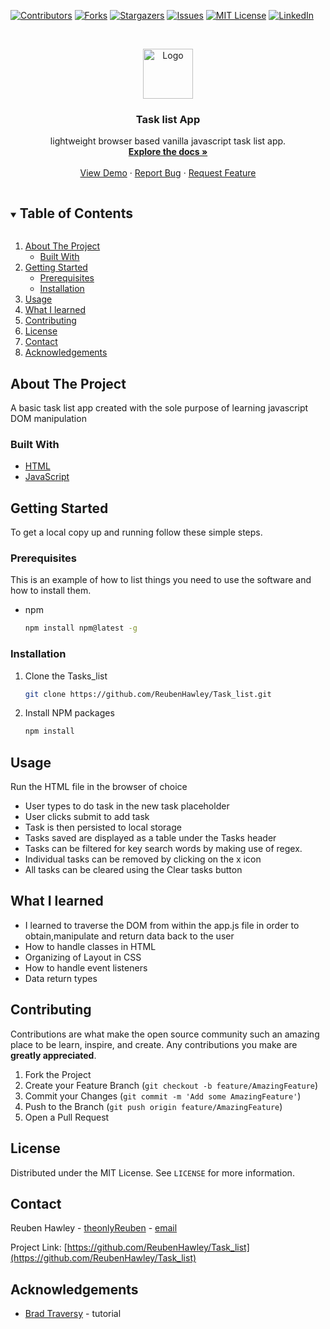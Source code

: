 <!--
*** Thanks for checking out the Best-README-Template. If you have a suggestion
*** that would make this better, please fork the Taks_list and create a pull request
*** or simply open an issue with the tag "enhancement".
*** Thanks again! Now go create something AMAZING! :D
***
***
***
*** To avoid retyping too much info. Do a search and replace for the following:
*** ReubenHawley, Task_list, twitter_handle, email, project_title, project_description
-->



<!-- PROJECT SHIELDS -->
<!--
*** I'm using markdown "reference style" links for readability.
*** Reference links are enclosed in brackets [ ] instead of parentheses ( ).
*** See the bottom of this document for the declaration of the reference variables
*** for contributors-url, forks-url, etc. This is an optional, concise syntax you may use.
*** https://www.markdownguide.org/basic-syntax/#reference-style-links
-->
[![Contributors][contributors-shield]][contributors-url]
[![Forks][forks-shield]][forks-url]
[![Stargazers][stars-shield]][stars-url]
[![Issues][issues-shield]][issues-url]
[![MIT License][license-shield]][license-url]
[![LinkedIn][linkedin-shield]][linkedin-url]



<!-- PROJECT LOGO -->
<br />
<p align="center">
  <a href="https://github.com/ReubenHawley/Task_list">
    <img src="images/logo.png" alt="Logo" width="80" height="80">
  </a>

  <h3 align="center">Task list App</h3>

  <p align="center">
    lightweight browser based vanilla javascript task list app.
    <br />
    <a href="https://github.com/ReubenHawley/Task_list"><strong>Explore the docs »</strong></a>
    <br />
    <br />
    <a href="https://github.com/ReubenHawley/Task_list">View Demo</a>
    ·
    <a href="https://github.com/ReubenHawley/Task_list/issues">Report Bug</a>
    ·
    <a href="https://github.com/ReubenHawley/Task_list/issues">Request Feature</a>
  </p>
</p>



<!-- TABLE OF CONTENTS -->
<details open="open">
  <summary><h2 style="display: inline-block">Table of Contents</h2></summary>
  <ol>
    <li>
      <a href="#about-the-project">About The Project</a>
      <ul>
        <li><a href="#built-with">Built With</a></li>
      </ul>
    </li>
    <li>
      <a href="#getting-started">Getting Started</a>
      <ul>
        <li><a href="#prerequisites">Prerequisites</a></li>
        <li><a href="#installation">Installation</a></li>
      </ul>
    </li>
    <li><a href="#usage">Usage</a></li>
    <li><a href="#what-i-learned">What I learned</a></li>
    <li><a href="#contributing">Contributing</a></li>
    <li><a href="#license">License</a></li>
    <li><a href="#contact">Contact</a></li>
    <li><a href="#acknowledgements">Acknowledgements</a></li>
  </ol>
</details>



<!-- ABOUT THE PROJECT -->
## About The Project

A basic task list app created with the sole purpose of learning javascript DOM manipulation

### Built With

* [HTML](https://www.w3schools.com/html/)
* [JavaScript](https://en.wikipedia.org/wiki/JavaScript)




<!-- GETTING STARTED -->
## Getting Started

To get a local copy up and running follow these simple steps.

### Prerequisites

This is an example of how to list things you need to use the software and how to install them.
* npm
  ```sh
  npm install npm@latest -g
  ```

### Installation

1. Clone the Tasks_list
   ```sh
   git clone https://github.com/ReubenHawley/Task_list.git
   ```
2. Install NPM packages
   ```sh
   npm install
   ```



<!-- USAGE EXAMPLES -->
## Usage
Run the HTML file in the browser of choice
- User types to do task in the new task placeholder
- User clicks submit to add task
- Task is then persisted to local storage
- Tasks saved are displayed as a table under the Tasks header
- Tasks can be filtered for key search words by making use of regex.
- Individual tasks can be removed by clicking on the x icon
- All tasks can be cleared using the Clear tasks button

<!-- ROADMAP -->
## What I learned

- I learned to traverse the DOM from within the app.js file in order to obtain,manipulate and return data back to the user
- How to handle classes in HTML
- Organizing of Layout in CSS
- How to handle event listeners
- Data return types


<!-- CONTRIBUTING -->
## Contributing

Contributions are what make the open source community such an amazing place to be learn, inspire, and create. Any contributions you make are **greatly appreciated**.

1. Fork the Project
2. Create your Feature Branch (`git checkout -b feature/AmazingFeature`)
3. Commit your Changes (`git commit -m 'Add some AmazingFeature'`)
4. Push to the Branch (`git push origin feature/AmazingFeature`)
5. Open a Pull Request



<!-- LICENSE -->
## License

Distributed under the MIT License. See `LICENSE` for more information.



<!-- CONTACT -->
## Contact

Reuben Hawley - [theonlyReuben](https://twitter.com/theonlyReuben) - [email](reubenhawley@gmail.com)

Project Link: [https://github.com/ReubenHawley/Task_list](https://github.com/ReubenHawley/Task_list)



<!-- ACKNOWLEDGEMENTS -->
## Acknowledgements

* [Brad Traversy](https://github.com/bradtraversy) - tutorial






<!-- MARKDOWN LINKS & IMAGES -->
<!-- https://www.markdownguide.org/basic-syntax/#reference-style-links -->
[contributors-shield]: https://img.shields.io/github/contributors/ReubenHawley/Taks_list.svg?style=for-the-badge
[contributors-url]: https://github.com/ReubenHawley/Taks_list/graphs/contributors
[forks-shield]: https://img.shields.io/github/forks/ReubenHawley/Taks_list.svg?style=for-the-badge
[forks-url]: https://github.com/ReubenHawley/Taks_list/network/members
[stars-shield]: https://img.shields.io/github/stars/ReubenHawley/Taks_list.svg?style=for-the-badge
[stars-url]: https://github.com/ReubenHawley/Taks_list/stargazers
[issues-shield]: https://img.shields.io/github/issues/ReubenHawley/Taks_list.svg?style=for-the-badge
[issues-url]: https://github.com/ReubenHawley/Taks_list/issues
[license-shield]: https://img.shields.io/github/license/ReubenHawley/Taks_list.svg?style=for-the-badge
[license-url]: https://github.com/ReubenHawley/Taks_list/blob/master/LICENSE.txt
[linkedin-shield]: https://img.shields.io/badge/-LinkedIn-black.svg?style=for-the-badge&logo=linkedin&colorB=555
[linkedin-url]: https://linkedin.com/in/ReubenHawley
